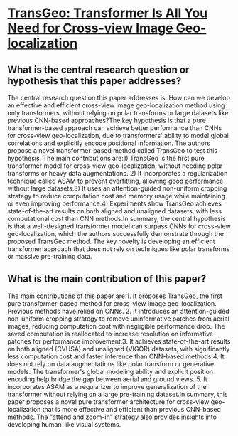 # [TransGeo: Transformer Is All You Need for Cross-view Image   Geo-localization](https://arxiv.org/abs/2204.00097)

## What is the central research question or hypothesis that this paper addresses?

The central research question this paper addresses is: How can we develop an effective and efficient cross-view image geo-localization method using only transformers, without relying on polar transforms or large datasets like previous CNN-based approaches?The key hypothesis is that a pure transformer-based approach can achieve better performance than CNNs for cross-view geo-localization, due to transformers' ability to model global correlations and explicitly encode positional information. The authors propose a novel transformer-based method called TransGeo to test this hypothesis. The main contributions are:1) TransGeo is the first pure transformer model for cross-view geo-localization, without needing polar transforms or heavy data augmentations. 2) It incorporates a regularization technique called ASAM to prevent overfitting, allowing good performance without large datasets.3) It uses an attention-guided non-uniform cropping strategy to reduce computation cost and memory usage while maintaining or even improving performance.4) Experiments show TransGeo achieves state-of-the-art results on both aligned and unaligned datasets, with less computational cost than CNN methods.In summary, the central hypothesis is that a well-designed transformer model can surpass CNNs for cross-view geo-localization, which the authors successfully demonstrate through the proposed TransGeo method. The key novelty is developing an efficient transformer approach that does not rely on techniques like polar transforms or massive pre-training data.


## What is the main contribution of this paper?

The main contributions of this paper are:1. It proposes TransGeo, the first pure transformer-based method for cross-view image geo-localization. Previous methods have relied on CNNs. 2. It introduces an attention-guided non-uniform cropping strategy to remove uninformative patches from aerial images, reducing computation cost with negligible performance drop. The saved computation is reallocated to increase resolution on informative patches for performance improvement.3. It achieves state-of-the-art results on both aligned (CVUSA) and unaligned (VIGOR) datasets, with significantly less computation cost and faster inference than CNN-based methods.4. It does not rely on data augmentations like polar transform or generative models. The transformer's global modeling ability and explicit position encoding help bridge the gap between aerial and ground views. 5. It incorporates ASAM as a regularizer to improve generalization of the transformer without relying on a large pre-training dataset.In summary, this paper proposes a novel pure transformer architecture for cross-view geo-localization that is more effective and efficient than previous CNN-based methods. The "attend and zoom-in" strategy also provides insights into developing human-like visual systems.
